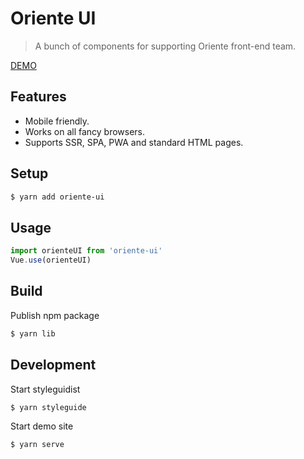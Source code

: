 # Oriente UI

> A bunch of components for supporting Oriente front-end team.

[DEMO](https://workspace.tonypai.now.sh)

## Features

- Mobile friendly.
- Works on all fancy browsers.
- Supports SSR, SPA, PWA and standard HTML pages.

## Setup

```sh
$ yarn add oriente-ui
```
## Usage

```js
import orienteUI from 'oriente-ui'
Vue.use(orienteUI)
```

## Build

Publish npm package

```bash
$ yarn lib
```

## Development

Start styleguidist

```bash
$ yarn styleguide
```

Start demo site

```bash
$ yarn serve
```
